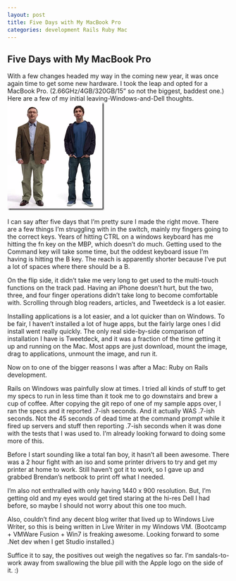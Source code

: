 ```yaml
---
layout: post
title: Five Days with My MacBook Pro
categories: development Rails Ruby Mac
---
```

## Five Days with My MacBook Pro

With a few changes headed my way in the coming new year, it was once again time to get some new hardware. I took the leap and opted for a MacBook Pro. (2.66GHz/4GB/320GB/15” so not the biggest, baddest one.) Here are a few of my initial leaving-Windows-and-Dell thoughts.
![mac v. pc](/images/posts/mac_vs_pc.png "Mac v. PC")

I can say after five days that I’m pretty sure I made the right move. There are a few things I’m struggling with in the switch, mainly my fingers going to the correct keys. Years of hitting CTRL on a windows keyboard has me hitting the fn key on the MBP, which doesn’t do much. Getting used to the Command key will take some time, but the oddest keyboard issue I’m having is hitting the B key. The reach is apparently shorter because I’ve put a lot of spaces where there should be a B.

On the flip side, it didn’t take me very long to get used to the multi-touch functions on the track pad. Having an iPhone doesn’t hurt, but the two, three, and four finger operations didn’t take long to become comfortable with. Scrolling through blog readers, articles, and Tweetdeck is a lot easier.

Installing applications is a lot easier, and a lot quicker than on Windows. To be fair, I haven’t installed a lot of huge apps, but the fairly large ones I did install went really quickly. The only real side-by-side comparison of installation I have is Tweetdeck, and it was a fraction of the time getting it up and running on the Mac. Most apps are just download, mount the image, drag to applications, unmount the image, and run it.

Now on to one of the bigger reasons I was after a Mac: Ruby on Rails development.

Rails on Windows was painfully slow at times. I tried all kinds of stuff to get my specs to run in less time than it took me to go downstairs and brew a cup of coffee. After copying the git repo of one of my sample apps over, I ran the specs and it reported .7-ish seconds. And it actually WAS .7-ish seconds. Not the 45 seconds of dead time at the command prompt while it fired up servers and stuff then reporting .7-ish seconds when it was done with the tests that I was used to. I’m already looking forward to doing some more of this.

Before I start sounding like a total fan boy, it hasn’t all been awesome. There was a 2 hour fight with an iso and some printer drivers to try and get my printer at home to work. Still haven’t got it to work, so I gave up and grabbed Brendan’s netbook to print off what I needed.

I’m also not enthralled with only having 1440 x 900 resolution. But, I’m getting old and my eyes would get tired staring at the hi-res Dell I had before, so maybe I should not worry about this one too much.

Also, couldn’t find any decent blog writer that lived up to Windows Live Writer, so this is being written in Live Writer in my Windows VM. (Bootcamp + VMWare Fusion + Win7 is freaking awesome. Looking forward to some .Net dev when I get Studio installed.)

Suffice it to say, the positives out weigh the negatives so far. I’m sandals-to-work away from swallowing the blue pill with the Apple logo on the side of it. :)
